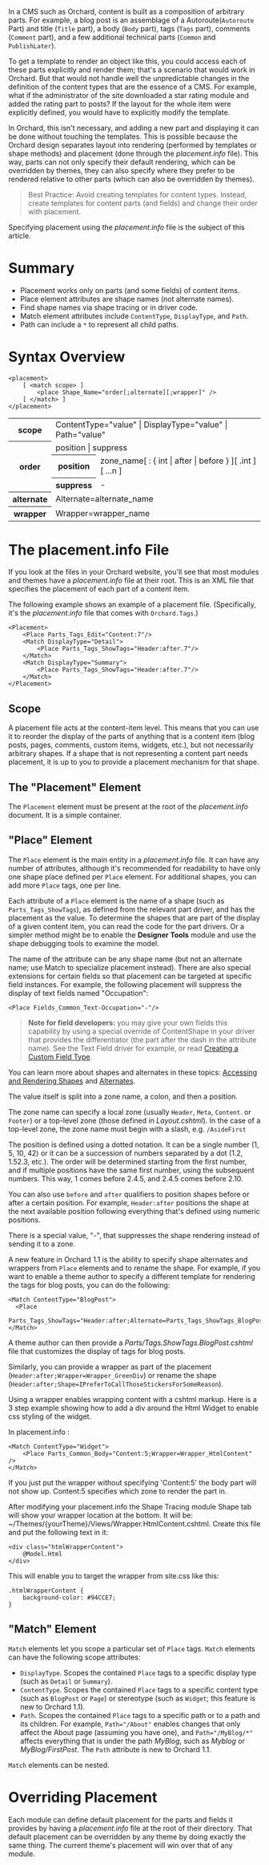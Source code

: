 In a CMS such as Orchard, content is built as a composition of arbitrary parts. For example, a blog post is an assemblage of a Autoroute(`Autoroute` Part) and title (`Title` part), a body (`Body` part), tags (`Tags` part), comments (`Comment` part), and a few additional technical parts (`Common` and `PublishLater`). 

To get a template to render an object like this, you could access each of these parts explicitly and render them; that's a scenario that would work in Orchard. But that would not handle well the unpredictable changes in the definition of the content types that are the essence of a CMS. For example, what if the administrator of the site downloaded a star rating module and added the rating part to posts? If the layout for the whole item were explicitly defined, you would have to explicitly modify the template. 

In Orchard, this isn't necessary, and adding a new part and displaying it can be done without touching the templates. This is possible because the Orchard design separates layout into rendering (performed by templates or shape methods) and placement (done through the _placement.info_ file). This way, parts can not only specify their default rendering, which can be overridden by themes, they can also specify where they prefer to be rendered relative to other parts (which can also be overridden by themes).

> Best Practice: Avoid creating templates for content types. Instead, create templates for content parts (and fields) and change their order with placement.

Specifying placement using the _placement.info_ file is the subject of this article.

# Summary

- Placement works only on parts (and some fields) of content items. 
- Place element attributes are shape names (not alternate names).
- Find shape names via shape tracing or in driver code.
- Match element attributes include `ContentType`, `DisplayType`, and `Path`.
- Path can include a `*` to represent all child paths.

# Syntax Overview

	<placement>
		[ <match scope> ]
			<place Shape_Name="order[;alternate][;wrapper]" />
		[ </match> ]
	</placement>

<table>
<tr><th>scope<td colspan="2">ContentType="value" | DisplayType="value" | Path="value"
<tr><th rowspan="3">order<td colspan="2">position | suppress
<tr><th>position<td>zone_name[ : { int | after | before } ][ .int ][ ...n ]
<tr><th>suppress<td> - 
<tr><th>alternate<td colspan="2">Alternate=alternate_name
<tr><th>wrapper<td colspan="2">Wrapper=wrapper_name
</table>

# The placement.info File

If you look at the files in your Orchard website, you'll see that most modules and themes have a _placement.info_ file at their root. This is an XML file that specifies the placement of each part of a content item.

The following example shows an example of a placement file. (Specifically, it's the _placement.info_ file that comes with `Orchard.Tags`.)

    
    <Placement>
        <Place Parts_Tags_Edit="Content:7"/>
        <Match DisplayType="Detail">
            <Place Parts_Tags_ShowTags="Header:after.7"/>
        </Match>
        <Match DisplayType="Summary">
            <Place Parts_Tags_ShowTags="Header:after.7"/>
        </Match>
    </Placement>


## Scope

A placement file acts at the content-item level. This means that you can use it to reorder the display of the parts of anything that is a content item (blog posts, pages, comments, custom items, widgets, etc.), but not necessarily arbitrary shapes. If a shape that is not representing a content part needs placement, it is up to you to provide a placement mechanism for that shape.

## The "Placement" Element

The `Placement` element must be present at the root of the _placement.info_ document. It is a simple container.

## "Place" Element

The `Place` element is the main entity in a _placement.info_ file. It can have any number of attributes, although it's recommended for readability to have only one shape place defined per `Place` element. For additional shapes, you can add more `Place` tags, one per line.

Each attribute of a `Place` element is the name of a shape (such as `Parts_Tags_ShowTags`), as defined from the relevant part driver, and has the placement as the value. To determine the shapes that are part of the display of a given content item, you can read the code for the part drivers. Or a simpler method might be to enable the **Designer Tools** module and use the shape debugging tools to examine the model.

The name of the attribute can be any shape name (but not an alternate name; use Match to specialize placement instead). There are also special extensions for certain fields so that placement can be targeted at specific field instances. For example, the following placement will suppress the display of text fields named "Occupation":

    
    <Place Fields_Common_Text-Occupation="-"/>


> **Note for field developers:** you may give your own fields this capability by using a special override of ContentShape in your driver that provides the differentiator (the part after the dash in the attribute name). See the Text Field driver for example, or read [Creating a Custom Field Type](Creating-a-custom-field-type).

You can learn more about shapes and alternates in these topics: [Accessing and Rendering Shapes](Accessing-and-rendering-shapes) and [Alternates](Alternates).

The value itself is split into a zone name, a colon, and then a position. 

The zone name can specify a local zone (usually `Header`, `Meta`, `Content`. or `Footer`) or a top-level zone (those defined in *Layout.cshtml*). In the case of a top-level zone, the zone name must begin with a slash, e.g. `/AsideFirst`

The position is defined using a dotted notation. It can be a single number (1, 5, 10, 42) or it can be a succession of numbers separated by a dot (1.2, 1.52.3, etc.). The order will be determined starting from the first number, and if multiple positions have the same first number, using the subsequent numbers. This way, 1 comes before 2.4.5, and 2.4.5 comes before 2.10.

You can also use `before` and `after` qualifiers to position shapes before or after a certain position. For example, `Header:after` positions the shape at the next available position following everything that's defined using numeric positions.

There is a special value, "-", that suppresses the shape rendering instead of sending it to a zone.

A new feature in Orchard 1.1 is the ability to specify shape alternates and wrappers from `Place` elements and to rename the shape. For example, if you want to enable a theme author to specify a different template for rendering the tags for blog posts, you can do the following:

    
    <Match ContentType="BlogPost">
      <Place
        Parts_Tags_ShowTags="Header:after;Alternate=Parts_Tags_ShowTags_BlogPost"/>
    </Match>


A theme author can then provide a _Parts/Tags.ShowTags.BlogPost.cshtml_ file that customizes the display of tags for blog posts.

Similarly, you can provide a wrapper as part of the placement (`Header:after;Wrapper=Wrapper_GreenDiv`) or rename the shape (`Header:after;Shape=IPreferToCallThoseStickersForSomeReason`).

Using a wrapper enables wrapping content with a cshtml markup. Here is a 3 step example showing how to add a div around the Html Widget to enable css styling of the widget.

In placement.info : 

    <Match ContentType="Widget">
        <Place Parts_Common_Body="Content:5;Wrapper=Wrapper_HtmlContent" />
    </Match>

If you just put the wrapper without specifying 'Content:5' the body part will not show up. Content:5 specifies which zone to render the part in.

After modifying your placement.info the Shape Tracing module Shape tab will show your wrapper location at the bottom. It will be: ~/Themes/{yourTheme}/Views/Wrapper.HtmlContent.cshtml. Create this file and put the following text in it:

    <div class="htmlWrapperContent">
        @Model.Html
    </div>

This will enable you to target the wrapper from site.css like this:

    .htmlWrapperContent {
        background-color: #94CCE7;
    }


## "Match" Element

`Match` elements let you scope a particular set of `Place` tags. `Match` elements can have the following scope attributes:

* `DisplayType`.  Scopes the contained `Place` tags to a specific display type (such as `Detail` or `Summary`).
* `ContentType`. Scopes the contained `Place` tags to a specific content type (such as `BlogPost` or `Page`) or stereotype (such as `Widget`; this feature is new to Orchard 1.1).
* `Path`. Scopes the contained `Place` tags to a specific path or to a path and its children. For example, `Path="/About"` enables changes that only affect the About page (assuming you have one), and `Path="/MyBlog/*"` affects everything that is under the path _MyBlog_, such as _Myblog_ or _MyBlog/FirstPost_. The `Path` attribute is new to Orchard 1.1.

`Match` elements can be nested.

# Overriding Placement

Each module can define default placement for the parts and fields it provides by having a _placement.info_ file at the root of their directory. That default placement can be overridden by any theme by doing exactly the same thing. The current theme's placement will win over that of any module.
